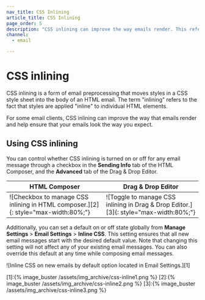 ```yaml
---
nav_title: CSS Inlining
article_title: CSS Inlining
page_order: 5
description: "CSS inlining can improve the way emails render. This reference article covers how to enable CSS inlining and some best practices."
channel:
  - email

---
```


# CSS inlining

CSS inlining is a form of email preprocessing that moves styles in a CSS style sheet into the body of an HTML email. The term "inlining" refers to the fact that styles are applied "inline" to individual HTML elements.

For some email clients, CSS inlining can improve the way that emails render and help ensure that your emails look the way you expect.

## Using CSS inlining

You can control whether CSS inlining is turned on or off for any email message through a checkbox in the **Sending Info** tab of the HTML Composer, and the **Advanced** tab of the Drag & Drop Editor.

| HTML Composer | Drag & Drop Editor|
| --- | --- |
| ![Checkbox to manage CSS inlining in HTML composer.][2]{: style="max-width:80%;"} | ![Toggle to manage CSS inlining in Drag & Drop Editor.][3]{: style="max-width:80%;"} |

Additionally, you can set a default on or off state globally from **Manage Settings** > **Email Settings** > **Inline CSS**. This setting ensures that all new email messages start with the desired default value. Note that changing this setting will not affect any of your existing email messages. You can also override this default at any time while composing email messages.

![Inline CSS on new emails by default option located in Email Settings.][1]

[1]:{% image_buster /assets/img_archive/css-inline1.png %}
[2]:{% image_buster /assets/img_archive/css-inline2.png %}
[3]:{% image_buster /assets/img_archive/css-inline3.png %}
